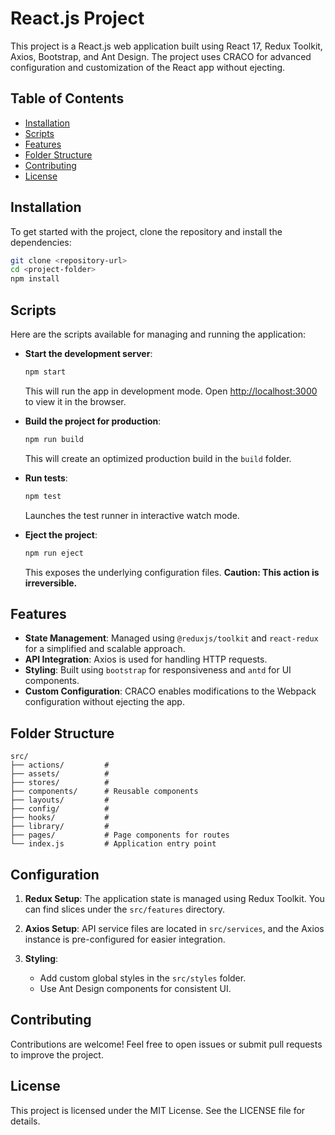 
# React.js Project

This project is a React.js web application built using React 17, Redux Toolkit, Axios, Bootstrap, and Ant Design. The project uses CRACO for advanced configuration and customization of the React app without ejecting.

## Table of Contents
- [Installation](#installation)
- [Scripts](#scripts)
- [Features](#features)
- [Folder Structure](#folder-structure)
- [Contributing](#contributing)
- [License](#license)

## Installation

To get started with the project, clone the repository and install the dependencies:

```bash
git clone <repository-url>
cd <project-folder>
npm install
```

## Scripts

Here are the scripts available for managing and running the application:

- **Start the development server**:
  ```bash
  npm start
  ```
  This will run the app in development mode. Open [http://localhost:3000](http://localhost:3000) to view it in the browser.

- **Build the project for production**:
  ```bash
  npm run build
  ```
  This will create an optimized production build in the `build` folder.

- **Run tests**:
  ```bash
  npm test
  ```
  Launches the test runner in interactive watch mode.

- **Eject the project**:
  ```bash
  npm run eject
  ```
  This exposes the underlying configuration files. **Caution: This action is irreversible.**

## Features

- **State Management**: Managed using `@reduxjs/toolkit` and `react-redux` for a simplified and scalable approach.
- **API Integration**: Axios is used for handling HTTP requests.
- **Styling**: Built using `bootstrap` for responsiveness and `antd` for UI components.
- **Custom Configuration**: CRACO enables modifications to the Webpack configuration without ejecting the app.

## Folder Structure

```plaintext
src/
├── actions/         #  
├── assets/          #  
├── stores/          #  
├── components/      # Reusable components
├── layouts/         #  
├── config/          #  
├── hooks/           #  
├── library/         #  
├── pages/           # Page components for routes
└── index.js         # Application entry point
```

## Configuration

1. **Redux Setup**:
   The application state is managed using Redux Toolkit. You can find slices under the `src/features` directory.

2. **Axios Setup**:
   API service files are located in `src/services`, and the Axios instance is pre-configured for easier integration.

3. **Styling**:
    - Add custom global styles in the `src/styles` folder.
    - Use Ant Design components for consistent UI.

## Contributing

Contributions are welcome! Feel free to open issues or submit pull requests to improve the project.

## License

This project is licensed under the MIT License. See the LICENSE file for details.
